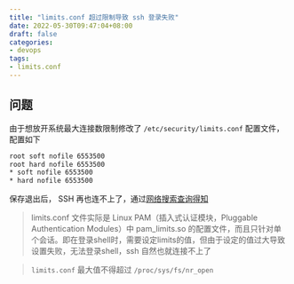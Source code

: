 ```yaml
---
title: "limits.conf 超过限制导致 ssh 登录失败"
date: 2022-05-30T09:47:04+08:00
draft: false
categories: 
- devops
tags:
- limits.conf
---
```


## 问题

由于想放开系统最大连接数限制修改了 `/etc/security/limits.conf` 配置文件，配置如下

```bash
root soft nofile 6553500
root hard nofile 6553500
* soft nofile 6553500
* hard nofile 6553500
```

保存退出后， SSH 再也连不上了，通过[网络搜索查询得知](https://blog.csdn.net/my_miuye/article/details/119121330)

> limits.conf 文件实际是 Linux PAM（插入式认证模块，Pluggable Authentication Modules）中 pam_limits.so 的配置文件，而且只针对单个会话。即在登录shell时，需要设定limits的值，但由于设定的值过大导致设置失败，无法登录shell，ssh 自然也就连接不上了

> `limits.conf` 最大值不得超过 `/proc/sys/fs/nr_open`